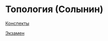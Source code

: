 # Топология (Солынин)

[Конспекты](sem2/notes/topology/notes.md)

[Экзамен](sem2/notes/topology/exam.md)